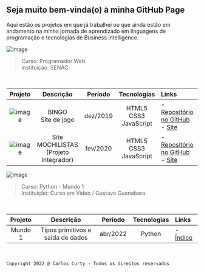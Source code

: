 ## Seja muito bem-vinda(o) à minha GitHub Page

Aqui estão os projetos em que já trabalhei ou que ainda estão em andamento na minha jornada de aprendizado em linguagens de programação e tecnologias de Business Intelligence.


![image](https://user-images.githubusercontent.com/68711113/165002315-c8b84367-987b-482b-b930-8c84d7e8afaa.png)


>
>Curso: Programador Web<br> 
>Instituição: SENAC<br>
>
<br>

Projeto | Descrição | Período | Tecnologias | Links
:-----: | :-----: | :-----: | :-----: | :----------
![image](https://user-images.githubusercontent.com/68711113/165095493-0cd495e0-abf4-4238-87d3-17e5a3ca45af.png) | BINGO<br>Site de jogo | dez/2019 | HTML5<br>CSS3<br>JavaScript | - [Repositório no GitHub](https://github.com/carloscurty/bingo)<br>- [Site](https://curtydigital.000webhostapp.com/bingo/bingo_75.html) | 
![image](https://user-images.githubusercontent.com/68711113/165096216-7b6e6760-e341-4aa4-a18d-931c1c7c795e.png) | Site MOCHILISTAS<br>(Projeto Integrador) | fev/2020 | HTML5<br>CSS3<br>JavaScript | - [Repositório no GitHub](https://github.com/carloscurty/mochilistas)<br> - [Site](https://curtydigital.000webhostapp.com/mochilistas) | 

 ![image](https://user-images.githubusercontent.com/68711113/165002315-c8b84367-987b-482b-b930-8c84d7e8afaa.png)

>
>Curso: Python - Mundo 1<br> 
>Instituição: Curso em Video / Gustavo Guanabara<br>
>
<br>

Projeto | Descrição | Período | Tecnologias | Links
:-----: | :-----: | :-----: | :-----: | :----------
Mundo 1 | Tipos primitivos e saída de dados | abr/2022 | Python | - [Índice](https://carloscurty.github.io/carloscurty/CursoemVideo-Python-Mundo1/blob/019b0972ef51c00a2ab4baa2a2ac5aae50649597/README.md) |

<br>

~~~
Copyright 2022 @ Carlos Curty - Todos os direitos reservados
~~~
